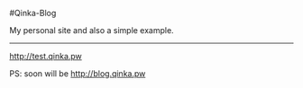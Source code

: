 #Qinka-Blog

My personal site and also a simple example.

---

http://test.qinka.pw

PS: soon will be http://blog.qinka.pw